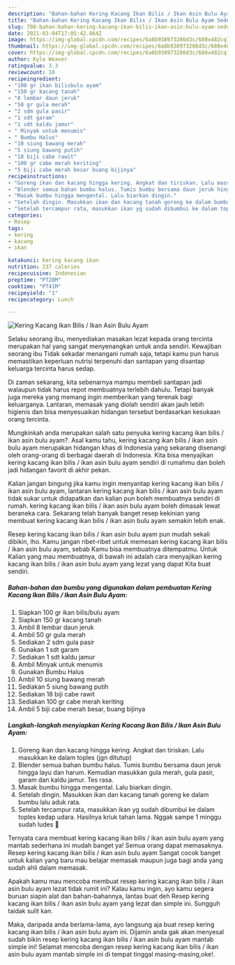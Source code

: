 ```yaml
---
description: "Bahan-bahan Kering Kacang Ikan Bilis / Ikan Asin Bulu Ayam Sederhana Untuk Jualan"
title: "Bahan-bahan Kering Kacang Ikan Bilis / Ikan Asin Bulu Ayam Sederhana Untuk Jualan"
slug: 708-bahan-bahan-kering-kacang-ikan-bilis-ikan-asin-bulu-ayam-sederhana-untuk-jualan
date: 2021-03-04T17:05:42.864Z
image: https://img-global.cpcdn.com/recipes/6a8b938973286d3c/680x482cq70/kering-kacang-ikan-bilis-ikan-asin-bulu-ayam-foto-resep-utama.jpg
thumbnail: https://img-global.cpcdn.com/recipes/6a8b938973286d3c/680x482cq70/kering-kacang-ikan-bilis-ikan-asin-bulu-ayam-foto-resep-utama.jpg
cover: https://img-global.cpcdn.com/recipes/6a8b938973286d3c/680x482cq70/kering-kacang-ikan-bilis-ikan-asin-bulu-ayam-foto-resep-utama.jpg
author: Kyle Weaver
ratingvalue: 3.3
reviewcount: 10
recipeingredient:
- "100 gr ikan bilisbulu ayam"
- "150 gr kacang tanah"
- "8 lembar daun jeruk"
- "50 gr gula merah"
- "2 sdm gula pasir"
- "1 sdt garam"
- "1 sdt kaldu jamur"
- " Minyak untuk menumis"
- " Bumbu Halus"
- "10 siung bawang merah"
- "5 siung bawang putih"
- "18 biji cabe rawit"
- "100 gr cabe merah keriting"
- "5 biji cabe merah besar buang bijinya"
recipeinstructions:
- "Goreng ikan dan kacang hingga kering. Angkat dan tiriskan. Lalu masukkan ke dalam toples (jgn ditutup)"
- "Blender semua bahan bumbu halus. Tumis bumbu bersama daun jeruk hingga layu dan harum. Kemudian masukkan gula merah, gula pasir, garam dan kaldu jamur. Tes rasa."
- "Masak bumbu hingga mengental. Lalu biarkan dingin."
- "Setelah dingin. Masukkan ikan dan kacang tanah goreng ke dalam bumbu lalu aduk rata."
- "Setelah tercampur rata, masukkan ikan yg sudah dibumbui ke dalam toples kedap udara. Hasilnya kriuk tahan lama. Nggak sampe 1 minggu sudah ludes 🤣"
categories:
- Resep
tags:
- kering
- kacang
- ikan

katakunci: kering kacang ikan 
nutrition: 237 calories
recipecuisine: Indonesian
preptime: "PT28M"
cooktime: "PT41M"
recipeyield: "1"
recipecategory: Lunch

---
```



![Kering Kacang Ikan Bilis / Ikan Asin Bulu Ayam](https://img-global.cpcdn.com/recipes/6a8b938973286d3c/680x482cq70/kering-kacang-ikan-bilis-ikan-asin-bulu-ayam-foto-resep-utama.jpg)

Selaku seorang ibu, menyediakan masakan lezat kepada orang tercinta merupakan hal yang sangat menyenangkan untuk anda sendiri. Kewajiban seorang ibu Tidak sekadar menangani rumah saja, tetapi kamu pun harus memastikan keperluan nutrisi terpenuhi dan santapan yang disantap keluarga tercinta harus sedap.

Di zaman  sekarang, kita sebenarnya mampu membeli santapan jadi walaupun tidak harus repot membuatnya terlebih dahulu. Tetapi banyak juga mereka yang memang ingin memberikan yang terenak bagi keluarganya. Lantaran, memasak yang diolah sendiri akan jauh lebih higienis dan bisa menyesuaikan hidangan tersebut berdasarkan kesukaan orang tercinta. 



Mungkinkah anda merupakan salah satu penyuka kering kacang ikan bilis / ikan asin bulu ayam?. Asal kamu tahu, kering kacang ikan bilis / ikan asin bulu ayam merupakan hidangan khas di Indonesia yang sekarang disenangi oleh orang-orang di berbagai daerah di Indonesia. Kita bisa menyajikan kering kacang ikan bilis / ikan asin bulu ayam sendiri di rumahmu dan boleh jadi hidangan favorit di akhir pekan.

Kalian jangan bingung jika kamu ingin menyantap kering kacang ikan bilis / ikan asin bulu ayam, lantaran kering kacang ikan bilis / ikan asin bulu ayam tidak sukar untuk didapatkan dan kalian pun boleh membuatnya sendiri di rumah. kering kacang ikan bilis / ikan asin bulu ayam boleh dimasak lewat beraneka cara. Sekarang telah banyak banget resep kekinian yang membuat kering kacang ikan bilis / ikan asin bulu ayam semakin lebih enak.

Resep kering kacang ikan bilis / ikan asin bulu ayam pun mudah sekali dibikin, lho. Kamu jangan ribet-ribet untuk memesan kering kacang ikan bilis / ikan asin bulu ayam, sebab Kamu bisa membuatnya ditempatmu. Untuk Kalian yang mau membuatnya, di bawah ini adalah cara menyajikan kering kacang ikan bilis / ikan asin bulu ayam yang lezat yang dapat Kita buat sendiri.

<!--inarticleads1-->

##### Bahan-bahan dan bumbu yang digunakan dalam pembuatan Kering Kacang Ikan Bilis / Ikan Asin Bulu Ayam:

1. Siapkan 100 gr ikan bilis/bulu ayam
1. Siapkan 150 gr kacang tanah
1. Ambil 8 lembar daun jeruk
1. Ambil 50 gr gula merah
1. Sediakan 2 sdm gula pasir
1. Gunakan 1 sdt garam
1. Sediakan 1 sdt kaldu jamur
1. Ambil  Minyak untuk menumis
1. Gunakan  Bumbu Halus
1. Ambil 10 siung bawang merah
1. Sediakan 5 siung bawang putih
1. Sediakan 18 biji cabe rawit
1. Sediakan 100 gr cabe merah keriting
1. Ambil 5 biji cabe merah besar, buang bijinya




<!--inarticleads2-->

##### Langkah-langkah menyiapkan Kering Kacang Ikan Bilis / Ikan Asin Bulu Ayam:

1. Goreng ikan dan kacang hingga kering. Angkat dan tiriskan. Lalu masukkan ke dalam toples (jgn ditutup)
1. Blender semua bahan bumbu halus. Tumis bumbu bersama daun jeruk hingga layu dan harum. Kemudian masukkan gula merah, gula pasir, garam dan kaldu jamur. Tes rasa.
1. Masak bumbu hingga mengental. Lalu biarkan dingin.
1. Setelah dingin. Masukkan ikan dan kacang tanah goreng ke dalam bumbu lalu aduk rata.
1. Setelah tercampur rata, masukkan ikan yg sudah dibumbui ke dalam toples kedap udara. Hasilnya kriuk tahan lama. Nggak sampe 1 minggu sudah ludes 🤣




Ternyata cara membuat kering kacang ikan bilis / ikan asin bulu ayam yang mantab sederhana ini mudah banget ya! Semua orang dapat memasaknya. Resep kering kacang ikan bilis / ikan asin bulu ayam Sangat cocok banget untuk kalian yang baru mau belajar memasak maupun juga bagi anda yang sudah ahli dalam memasak.

Apakah kamu mau mencoba membuat resep kering kacang ikan bilis / ikan asin bulu ayam lezat tidak rumit ini? Kalau kamu ingin, ayo kamu segera buruan siapin alat dan bahan-bahannya, lantas buat deh Resep kering kacang ikan bilis / ikan asin bulu ayam yang lezat dan simple ini. Sungguh taidak sulit kan. 

Maka, daripada anda berlama-lama, ayo langsung aja buat resep kering kacang ikan bilis / ikan asin bulu ayam ini. Dijamin anda gak akan menyesal sudah bikin resep kering kacang ikan bilis / ikan asin bulu ayam mantab simple ini! Selamat mencoba dengan resep kering kacang ikan bilis / ikan asin bulu ayam mantab simple ini di tempat tinggal masing-masing,oke!.

